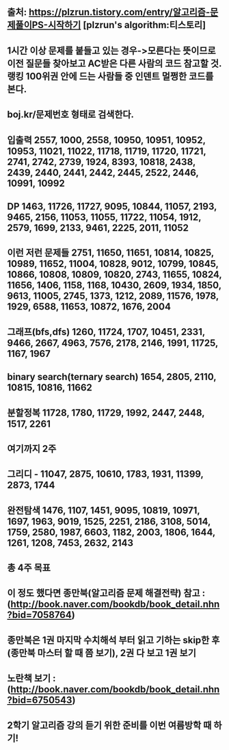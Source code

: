 ## 출처: https://plzrun.tistory.com/entry/알고리즘-문제풀이PS-시작하기 [plzrun's algorithm:티스토리]

## 1시간 이상 문제를 붙들고 있는 경우->모른다는 뜻이므로 이전 질문들 찾아보고 AC받은 다른 사람의 코드 참고할 것. 랭킹 100위권 안에 드는 사람들 중 인덴트 멀쩡한 코드를 본다. 
## boj.kr/문제번호 형태로 검색한다.
## 입출력  2557, 1000, 2558, 10950, 10951, 10952, 10953, 11021, 11022, 11718, 11719, 11720, 11721, 2741, 2742, 2739, 1924, 8393, 10818, 2438, 2439, 2440, 2441, 2442, 2445, 2522, 2446, 10991, 10992
## DP 1463, 11726, 11727, 9095, 10844, 11057, 2193, 9465, 2156, 11053, 11055, 11722, 11054, 1912, 2579, 1699, 2133, 9461, 2225, 2011, 11052
## 이런 저런 문제들 2751, 11650, 11651, 10814, 10825, 10989, 11652, 11004, 10828, 9012, 10799, 10845, 10866, 10808, 10809, 10820, 2743, 11655, 10824, 11656, 1406, 1158, 1168, 10430, 2609, 1934, 1850, 9613, 11005, 2745, 1373, 1212, 2089, 11576, 1978, 1929, 6588, 11653, 10872, 1676, 2004
## 그래프(bfs,dfs) 1260, 11724, 1707, 10451, 2331, 9466, 2667, 4963, 7576, 2178, 2146, 1991, 11725, 1167, 1967
## binary search(ternary search) 1654, 2805, 2110, 10815, 10816, 11662
## 분할정복 11728, 1780, 11729, 1992, 2447, 2448, 1517, 2261
## 여기까지 2주 
## 그리디 - 11047, 2875, 10610, 1783, 1931, 11399, 2873, 1744
## 완전탐색 1476, 1107, 1451, 9095, 10819, 10971, 1697, 1963, 9019, 1525, 2251, 2186, 3108, 5014, 1759, 2580, 1987, 6603, 1182, 2003, 1806, 1644, 1261, 1208, 7453, 2632, 2143
## 총 4주 목표 

## 이 정도 했다면 종만북(알고리즘 문제 해결전략) 참고 : (http://book.naver.com/bookdb/book_detail.nhn?bid=7058764)

## 종만북은 1권 마지막 수치해석 부터 읽고 기하는 skip한 후(종만북 마스터 할 때 쯤 보기), 2권 다 보고 1권 보기 

## 노란책 보기 : (http://book.naver.com/bookdb/book_detail.nhn?bid=6750543)

## 2학기 알고리즘 강의 듣기 위한 준비를 이번 여름방학 때 하기! 
